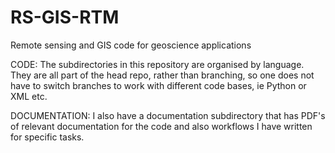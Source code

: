 RS-GIS-RTM
==========

Remote sensing and GIS code for geoscience applications

CODE:
The subdirectories in this repository are organised by language. They are all part of the head repo, rather than branching,
so one does not have to switch branches to work with different code bases, ie Python or XML etc.


DOCUMENTATION:
I also have a documentation subdirectory that has PDF's of relevant documentation for the code and also workflows I have 
written for specific tasks.
